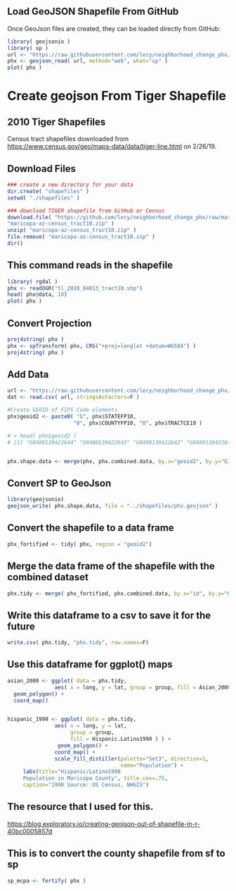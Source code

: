 
## Load GeoJSON Shapefile From GitHub

Once GeoJson files are created, they can be loaded directly from GitHub:

```r
library( geojsonio )
library( sp )
url <- "https://raw.githubusercontent.com/lecy/neighborhood_change_phx/master/shapefiles/phx.2010.tracts.geojson"
phx <- geojson_read( url, method="web", what="sp" )
plot( phx )
```

# Create geojson From Tiger Shapefile


## 2010 Tiger Shapefiles

Census tract shapefiles downloaded from https://www.census.gov/geo/maps-data/data/tiger-line.html on 2/26/19.


## Download Files

```r
### create a new directory for your data
dir.create( "shapefiles" )
setwd( "./shapefiles" )

### download TIGER shapefile from GitHub or Census
download.file( "https://github.com/lecy/neighborhood_change_phx/raw/master/shapefiles/tl_2010_04013_tract10.zip", 
"maricopa-az-census_tract10.zip" )
unzip( "maricopa-az-census_tract10.zip" )
file.remove( "maricopa-az-census_tract10.zip" )
dir()
```

## This command reads in the shapefile

```r
library( rgdal )
phx <- readOGR("tl_2010_04013_tract10.shp")
head( phx@data, 10)
plot( phx )
```


## Convert Projection

```r
proj4string( phx )
phx <- spTransform( phx, CRS("+proj=longlat +datum=WGS84") )
proj4string( phx )
```


## Add Data

```r
url <- "https://raw.githubusercontent.com/lecy/neighborhood_change_phx/master/data/phx.combined.data"
dat <- read.csv( url, stringsAsFactors=F )

#Create GEOID of FIPS Code elements
phx$geoid2 <- paste0( "G", phx$STATEFP10, 
                     "0", phx$COUNTYFP10, "0", phx$TRACTCE10 )

# > head( phx$geoid2 )
# [1] "G0400130422644" "G0400130422643" "G0400130422642" "G0400130422641"


phx.shape.data <- merge(phx, phx.combined.data, by.x="geoid2", by.y="GISJOIN", all.x=T)


```


## Convert SP to GeoJson

```r
library(geojsonio)
geojson_write( phx.shape.data, file = "../shapefiles/phx.geojson" )
```

## Convert the shapefile to a data frame
```r
phx_fortified <- tidy( phx, region = "geoid2")
```

## Merge the data frame of the shapefile with the combined dataset
```r
phx.tidy <- merge( phx_fortified, phx.combined.data, by.x="id", by.y="GISJOIN", all.x=T)
```

## Write this dataframe to a csv to save it for the future
```r
write.csv( phx.tidy, "phx.tidy", row.names=F)
```

## Use this dataframe for ggplot() maps

```r
asian_2000 <- ggplot( data = phx.tidy, 
               aes( x = long, y = lat, group = group, fill = Asian_2000 ) ) + 
  geom_polygon() +
  coord_map()


hispanic_1990 <- ggplot( data = phx.tidy, 
               aes( x = long, y = lat, 
                    group = group, 
                    fill = Hispanic.Latino1990 ) ) + 
                geom_polygon() +
               coord_map() +
               scale_fill_distiller(palette="Set3", direction=1,
                                    name="Population") +
     labs(title="Hispanic/Latino1990 
     Population in Maricopa County", title.cex=.75, 
     caption="1990 Source: US Census, NHGIS")
  ```

## The resource that I used for this.

https://blog.exploratory.io/creating-geojson-out-of-shapefile-in-r-40bc0005857d


## This is to convert the county shapefile from sf to sp

```r
sp_mcpa <- fortify( phx )
```

